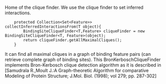 Home of the clique finder. We use the clique finder to set inferred interactions.

```
    protected Collection<Set<Feature>> collectInferredInteractionsFrom(T object){
        BindingSiteCliqueFinder<T,Feature> cliqueFinder = new BindingSiteCliqueFinder<T, Feature>(object);
        return cliqueFinder.getAllMaximalCliques();
    }
```

  It can find all maximal cliques in a graph of binding feature pairs (can retrieve complete graph of binding sites).
  This BronKerboschCliqueFinder implements Bron-Kerbosch clique detection algorithm as it is described in
  [Samudrala R.,Moult J.:A Graph-theoretic Algorithm for comparative Modeling of Protein Structure; J.Mol. Biol. (1998); vol 279; pp. 287-302]
 

